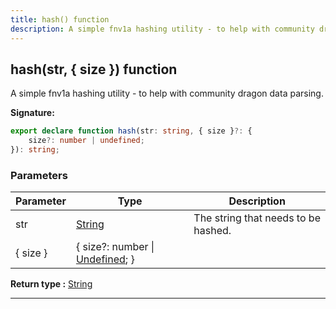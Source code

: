 ```yaml
---
title: hash() function
description: A simple fnv1a hashing utility - to help with community dragon data parsing.
---
```


## hash(str, { size }) function

A simple fnv1a hashing utility - to help with community dragon data parsing.

**Signature:**

```ts
export declare function hash(str: string, { size }?: {
    size?: number | undefined;
}): string;
```

### Parameters

| Parameter | Type | Description |
| --------- | ---- | ----------- |
| str | [String](https://developer.mozilla.org/en-US/docs/Web/JavaScript/Reference/Global_Objects/String) | The string that needs to be hashed. |
| { size } | {     size?: number \| [Undefined](https://developer.mozilla.org/en-US/docs/Web/JavaScript/Reference/Global_Objects/undefined); } |  |


**Return type :** [String](https://developer.mozilla.org/en-US/docs/Web/JavaScript/Reference/Global_Objects/String)

---

